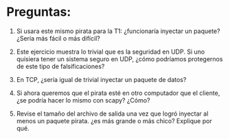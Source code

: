 # Preguntas:
1. Si usara este mismo pirata para la T1: ¿funcionaría inyectar un paquete? ¿Sería más fácil o más difícil?

2. Este ejercicio muestra lo trivial que es la seguridad en UDP. Si uno quisiera tener un sistema seguro en UDP, ¿cómo podríamos protegernos de este tipo de falsificaciones?

3. En TCP, ¿sería igual de trivial inyectar un paquete de datos?

4. Si ahora queremos que el pirata esté en otro computador que el cliente, ¿se podría hacer lo mismo con scapy? ¿Cómo?

5. Revise el tamaño del archivo de salida una vez que logró inyectar al menos un paquete pirata. ¿es más grande o más chico? Explique por qué.